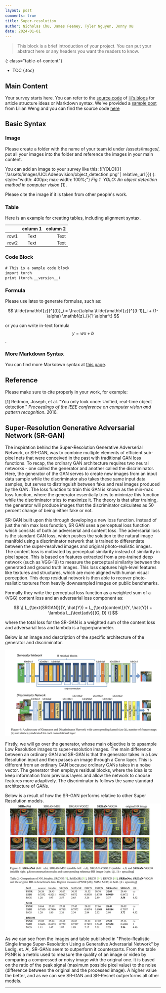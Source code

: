 ```yaml
---
layout: post
comments: true
title: Super-resolution
author: Nicholas Chu, James Feeney, Tyler Nguyen, Jonny Xu
date: 2024-01-01
---
```



> This block is a brief introduction of your project. You can put your abstract here or any headers you want the readers to know.


<!--more-->
{: class="table-of-content"}
* TOC
{:toc}

## Main Content
Your survey starts here. You can refer to the [source code](https://github.com/lilianweng/lil-log/tree/master/_posts) of [lil's blogs](https://lilianweng.github.io/lil-log/) for article structure ideas or Markdown syntax. We've provided a [sample post](https://ucladeepvision.github.io/CS188-Projects-2022Winter/2017/06/21/an-overview-of-deep-learning.html) from Lilian Weng and you can find the source code [here](https://raw.githubusercontent.com/UCLAdeepvision/CS188-Projects-2022Winter/main/_posts/2017-06-21-an-overview-of-deep-learning.md)

## Basic Syntax
### Image
Please create a folder with the name of your team id under /assets/images/, put all your images into the folder and reference the images in your main content.

You can add an image to your survey like this:
![YOLO]({{ '/assets/images/UCLAdeepvision/object_detection.png' | relative_url }})
{: style="width: 400px; max-width: 100%;"}
*Fig 1. YOLO: An object detection method in computer vision* [1].

Please cite the image if it is taken from other people's work.


### Table
Here is an example for creating tables, including alignment syntax.

|             | column 1    |  column 2     |
| :---        |    :----:   |          ---: |
| row1        | Text        | Text          |
| row2        | Text        | Text          |



### Code Block
```
# This is a sample code block
import torch
print (torch.__version__)
```


### Formula
Please use latex to generate formulas, such as:

$$
\tilde{\mathbf{z}}^{(t)}_i = \frac{\alpha \tilde{\mathbf{z}}^{(t-1)}_i + (1-\alpha) \mathbf{z}_i}{1-\alpha^t}
$$

or you can write in-text formula $$y = wx + b$$.

### More Markdown Syntax
You can find more Markdown syntax at [this page](https://www.markdownguide.org/basic-syntax/).

## Reference
Please make sure to cite properly in your work, for example:

[1] Redmon, Joseph, et al. "You only look once: Unified, real-time object detection." *Proceedings of the IEEE conference on computer vision and pattern recognition*. 2016.

## Super-Resolution Generative Adversarial Network (SR-GAN)
The inspiration behind the Super-Resolution Generative Adverserial Network, or SR-GAN, was to combine multiple elements of efficient sub-pixel nets that were conceived in the past with traditional GAN loss functions. To recap, the ordinary GAN architecture requires two neural networks - one called the generator and another called the discriminator. Here, the generator of the GAN serves to create new images from an input data sample while the discriminator also takes these same input data samples, but serves to distringuish between fake and real images produced by the GAN. The loss function to train this GAN is known as the min-max loss function, where the generator essentially tries to minimize this function while the discriminator tries to maximize it. The theory is that after training, the generator will produce images that the discriminator calculates as 50 percent change of being either fake or not. 

SR-GAN built upon this through developing a new loss function. Instead of just the min max loss function, SR GAN uses a perceptual loss function which consists of both an adverserial and content loss. The adversarial loss is the standard GAN loss, which pushes the solution to the natural image manifold using a discriminator network that is trained to differentiate between the super-resolved images and original photo-realistic images. The content loss is motivated by perceptual similarity instead of similarity in pixel space. This is based on features extracted from a pre-trained deep network (such as VGG-19) to measure the perceptual similarity between the generated and ground truth images. This loss captures high-level features like textures and structures, which are more aligned with human visual perception. This deep residual network is then able to recover photo-realistic textures from heavily downsampled images on public benchmarks.

Formally they write the perceptual loss function as a weighted sum of a (VGG) content loss and an adversarial loss component as:

$$
\[
L_{\text{SRGAN}}(Y, \hat{Y}) = L_{\text{content}}(Y, \hat{Y}) + \lambda L_{\text{adv}}(G, D)
\]
$$

where the total loss for the SR-GAN is a weighted sum of the content loss and adversarial loss and lambda is a hyperparameter. 

Below is an image and description of the specific architecture of the generator and discriminator. 

![](/assets/images/UCLAdeepvision/SR-GAN-Arch.JPG)

Firstly, we will go over the generator, whose main objective is to upsample Low Resolution images to super-resolution images. The main difference between an ordinary GAN and SR-GAN is that the generator takes in a Low Resolution input and then passes an image through a Conv layer. This is different from an ordinary GAN because ordinary GANs takes in a noise vector. The generator then employs residual blocks, where the idea is to keep information from previous layers and allow the network to choose features more adaptively. The discriminator is follows the same standard architecture of GANs.

Below is a result of how the SR-GAN performs relative to other Super Resolution models.
![](/assets/images/UCLAdeepvision/SR-GAN-Results.JPG)

As we can see from the images and table published in "Photo-Realistic Single Image Super-Resolution Using a Generative Adversarial Network" by Ledig, et. Al, SR-GANs seem to outperform it counterparts. From the table PSNR is a metric used to measure the quality of an image or video by comparing a compressed or noisy image with the original one. It is based on the ratio of the peak signal (maximum possible pixel value) to the noise (difference between the original and the processed image). A higher value the better, and as we can see SR-GAN and SR-Resnet outperforms all other models.

---

